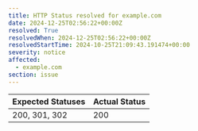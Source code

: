 ```yaml
---
title: HTTP Status resolved for example.com
date: 2024-12-25T02:56:22+00:00Z
resolved: True
resolvedWhen: 2024-12-25T02:56:22+00:00Z
resolvedStartTime: 2024-10-25T21:09:43.191474+00:00
severity: notice
affected:
  - example.com
section: issue
---
```


| Expected Statuses | Actual Status  |
|-------------------|----------------|
| 200, 301, 302 | 200 |
